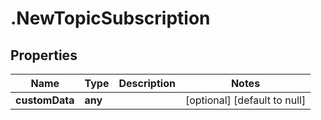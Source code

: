 # .NewTopicSubscription

## Properties
Name | Type | Description | Notes
------------ | ------------- | ------------- | -------------
**customData** | **any** |  | [optional] [default to null]


